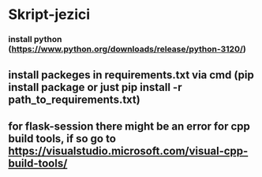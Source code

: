 # Skript-jezici
### install python (https://www.python.org/downloads/release/python-3120/)
## install packeges in requirements.txt via cmd (pip install package or just pip install -r path_to_requirements.txt)
## for flask-session there might be an error for cpp build tools, if so go to https://visualstudio.microsoft.com/visual-cpp-build-tools/
